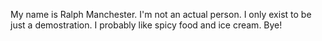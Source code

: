My name is Ralph Manchester. I'm not an actual person.
I only exist to be just a demostration.
I probably like spicy food and ice cream.
Bye!
